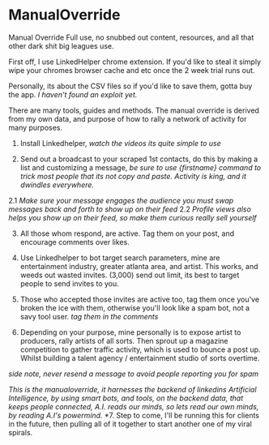 # ManualOverride
Manual Override Full use, no snubbed out content, resources, and all that other dark shit big leagues use.


First off, I use LinkedHelper chrome extension. If you'd like to steal it simply wipe your chromes browser cache and etc once the 2 week trial runs out.

Personally, its about the CSV files so if you'd like to save them, gotta buy the app.
*I haven't found an exploit yet.*

There are many tools, guides and methods.
The manual override is derived from my own data, and purpose of how to rally a network of activity for many purposes.

1. Install Linkedhelper, *watch the videos its quite simple to use*

2. Send out a broadcast to your scraped 1st contacts, do this by making a list and customizing a message, *be sure to use {firstname} command to trick most people that its not copy and paste.*
*Activity is king, and it dwindles everywhere.*

2.1 *Make sure your message engages the audience you must swap messages back and forth to show up on their feed*
2.2 *Profile views also helps you show up on their feed, so make them curious really sell yourself*


3. All those whom respond, are active. Tag them on your post, and encourage comments over likes.

4. Use Linkedhelper to bot target search parameters, mine are entertainment industry, greater atlanta area, and artist. This works, and weeds out wasted invites. (3,000) send out limit, its best to target people to send invites to you.

5. Those who accepted those invites are active too, tag them once you've broken the ice with them, otherwise you'll look like a spam bot, not a savy tool user. *tag them in the comments*

6. Depending on your purpose, mine personally is to expose artist to producers, rally artists of all sorts. Then sprout up a magazine competition to gather traffic activity, which is used to bounce a post up. Whilst building a talent agency / entertainment studio of sorts overtime.

*side note, never resend a message to avoid people reporting you for spam*

*This is the manualoverride, it harnesses the backend of linkedins Artificial Intelligence, by using smart bots, and tools, on the backend data, that keeps people connected, A.I. reads our minds, so lets read our own minds, by reading A.I's powermind.*
*7. Step to come, I'll be running this for clients in the future, then pulling all of it together to start another one of my viral spirals.

